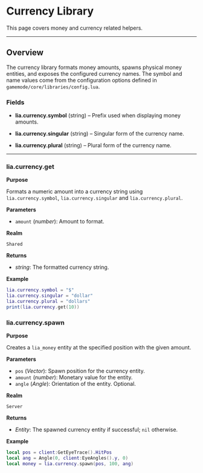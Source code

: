 # Currency Library

This page covers money and currency related helpers.

---

## Overview

The currency library formats money amounts, spawns physical money entities, and exposes the configured currency names. The symbol and name values come from the configuration options defined in `gamemode/core/libraries/config.lua`.

### Fields

* **lia.currency.symbol** (string) – Prefix used when displaying money amounts.

* **lia.currency.singular** (string) – Singular form of the currency name.

* **lia.currency.plural** (string) – Plural form of the currency name.
---
### lia.currency.get

**Purpose**

Formats a numeric amount into a currency string using `lia.currency.symbol`, `lia.currency.singular` and `lia.currency.plural`.

**Parameters**

* `amount` (*number*): Amount to format.

**Realm**

`Shared`

**Returns**

* *string*: The formatted currency string.

**Example**

```lua
lia.currency.symbol = "$"
lia.currency.singular = "dollar"
lia.currency.plural = "dollars"
print(lia.currency.get(10))
```

### lia.currency.spawn

**Purpose**

Creates a `lia_money` entity at the specified position with the given amount.

**Parameters**

* `pos` (*Vector*): Spawn position for the currency entity.
* `amount` (*number*): Monetary value for the entity.
* `angle` (*Angle*): Orientation of the entity. Optional.

**Realm**

`Server`

**Returns**

* *Entity*: The spawned currency entity if successful; `nil` otherwise.

**Example**

```lua
local pos = client:GetEyeTrace().HitPos
local ang = Angle(0, client:EyeAngles().y, 0)
local money = lia.currency.spawn(pos, 100, ang)
```

